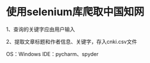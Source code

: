 # 使用selenium库爬取中国知网
1、查询的关键字应由用户输入

2、提取文章标题和作者信息、关键字，存入cnki.csv文件
<p>
OS：Windows
IDE：pycharm、spyder
